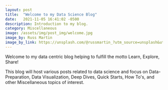 ```yaml
---
layout: post
title:  "Welcome to my Data Science Blog"
date:   2021-11-05 16:41:02 -0500
description: Introduction to my blog.
category: Miscellaneous
image: /assets/img/post_img/welcome.jpg
image_by: Russ Martin
image_by_link: https://unsplash.com/@russmartin_?utm_source=unsplash&utm_medium=referral&utm_content=creditCopyText
---
```


Welcome to my data centric blog helping to fulfill the motto Learn, Explore, Share!

This blog will host various posts related to data science and focus on Data-Preparation, Data Visualization, Deep Dives, Quick Starts, How To's, and other Miscellaneous 
topics of interest.

